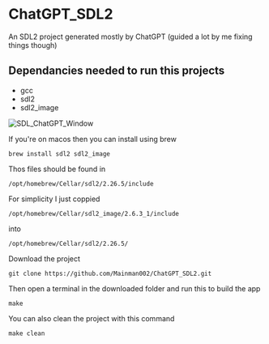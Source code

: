 # ChatGPT_SDL2
An SDL2 project generated mostly by ChatGPT (guided a lot by me fixing things though)

## Dependancies needed to run this projects
* gcc
* sdl2
* sdl2_image

![SDL_ChatGPT_Window](https://github.com/Mainman002/ChatGPT_SDL2/assets/11281480/d5e1f67a-4c53-4ba2-9409-9c2716c9276c)

If you're on macos then you can install using brew
```
brew install sdl2 sdl2_image
```
Thos files should be found in
```
/opt/homebrew/Cellar/sdl2/2.26.5/include
```
For simplicity I just coppied 
```
/opt/homebrew/Cellar/sdl2_image/2.6.3_1/include
```
into
```
/opt/homebrew/Cellar/sdl2/2.26.5/
```
Download the project
```
git clone https://github.com/Mainman002/ChatGPT_SDL2.git
```
Then open a terminal in the downloaded folder and run this to build the app
```
make
```
You can also clean the project with this command
```
make clean
```
